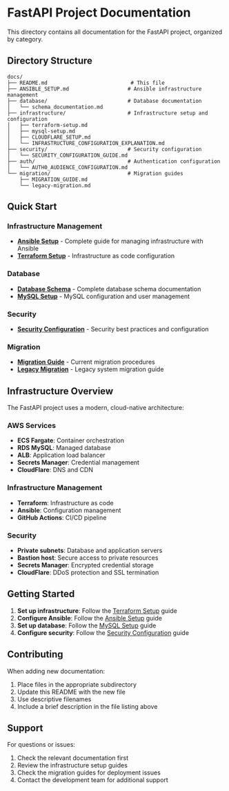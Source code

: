 # FastAPI Project Documentation

This directory contains all documentation for the FastAPI project, organized by category.

## Directory Structure

```
docs/
├── README.md                           # This file
├── ANSIBLE_SETUP.md                   # Ansible infrastructure management
├── database/                          # Database documentation
│   └── schema_documentation.md
├── infrastructure/                    # Infrastructure setup and configuration
│   ├── terraform-setup.md
│   ├── mysql-setup.md
│   ├── CLOUDFLARE_SETUP.md
│   └── INFRASTRUCTURE_CONFIGURATION_EXPLANATION.md
├── security/                          # Security configuration
│   └── SECURITY_CONFIGURATION_GUIDE.md
├── auth/                              # Authentication configuration
│   └── AUTH0_AUDIENCE_CONFIGURATION.md
└── migration/                         # Migration guides
    ├── MIGRATION_GUIDE.md
    └── legacy-migration.md
```

## Quick Start

### Infrastructure Management
- **[Ansible Setup](ANSIBLE_SETUP.md)** - Complete guide for managing infrastructure with Ansible
- **[Terraform Setup](infrastructure/terraform-setup.md)** - Infrastructure as code configuration

### Database
- **[Database Schema](database/schema_documentation.md)** - Complete database schema documentation
- **[MySQL Setup](infrastructure/mysql-setup.md)** - MySQL configuration and user management

### Security
- **[Security Configuration](security/SECURITY_CONFIGURATION_GUIDE.md)** - Security best practices and configuration

### Migration
- **[Migration Guide](migration/MIGRATION_GUIDE.md)** - Current migration procedures
- **[Legacy Migration](migration/legacy-migration.md)** - Legacy system migration guide

## Infrastructure Overview

The FastAPI project uses a modern, cloud-native architecture:

### AWS Services
- **ECS Fargate**: Container orchestration
- **RDS MySQL**: Managed database
- **ALB**: Application load balancer
- **Secrets Manager**: Credential management
- **CloudFlare**: DNS and CDN

### Infrastructure Management
- **Terraform**: Infrastructure as code
- **Ansible**: Configuration management
- **GitHub Actions**: CI/CD pipeline

### Security
- **Private subnets**: Database and application servers
- **Bastion host**: Secure access to private resources
- **Secrets Manager**: Encrypted credential storage
- **CloudFlare**: DDoS protection and SSL termination

## Getting Started

1. **Set up infrastructure**: Follow the [Terraform Setup](infrastructure/terraform-setup.md) guide
2. **Configure Ansible**: Follow the [Ansible Setup](ANSIBLE_SETUP.md) guide
3. **Set up database**: Follow the [MySQL Setup](infrastructure/mysql-setup.md) guide
4. **Configure security**: Follow the [Security Configuration](security/SECURITY_CONFIGURATION_GUIDE.md) guide

## Contributing

When adding new documentation:
1. Place files in the appropriate subdirectory
2. Update this README with the new file
3. Use descriptive filenames
4. Include a brief description in the file listing above

## Support

For questions or issues:
1. Check the relevant documentation first
2. Review the infrastructure setup guides
3. Check the migration guides for deployment issues
4. Contact the development team for additional support
